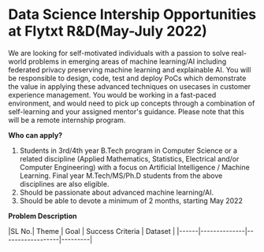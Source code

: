 # Data Science Intership Opportunities at Flytxt R&D(May-July 2022)
We are looking for self-motivated individuals with a passion to solve real-world problems in emerging areas of machine learning/AI including federated privacy preserving machine learning and explainable AI. You will be responsible to design, code, test and deploy PoCs which demonstrate the value in applying these advanced techniques on usecases in customer experience management. You would be working in a fast-paced environment, and would need to pick up concepts through a combination of self-learning and your assigned mentor's guidance. Please note that this will be a remote internship program.

**Who can apply?**
1. Students in 3rd/4th year B.Tech program in Computer Science or a related discipline (Applied Mathematics, Statistics, Electrical and/or Computer Engineering) with a focus on Artificial Intelligence / Machine Learning. Final year M.Tech/MS/Ph.D students from the above disciplines are also eligible.
2. Should be passionate about advanced machine learning/AI.
3. Should be able to devote a minimum of 2 months, starting May 2022

**Problem Description**

|SL No.| Theme | Goal | Success Criteria | Dataset |
|------|--------------|------------------|---------|
